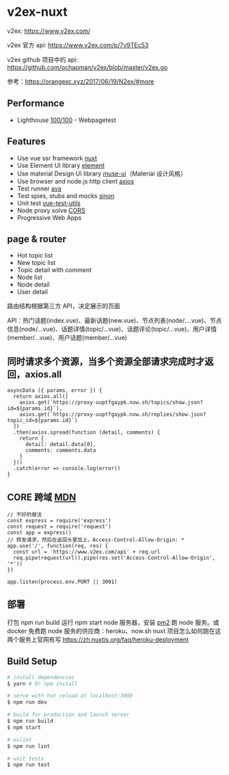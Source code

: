 # v2ex-nuxt

v2ex: https://www.v2ex.com/

v2ex 官方 api: https://www.v2ex.com/p/7v9TEc53

v2ex github 项目中的 api: https://github.com/ochapman/v2ex/blob/master/v2ex.go

参考：https://orangexc.xyz/2017/06/19/N2ex/#more

## Performance

* Lighthouse [100/100](http://orkj5d055.bkt.clouddn.com/n2ex-sehiddtque.now.sh_2017-06-26_18-43-12.html) - Webpagetest

## Features

* Use vue ssr framework [nuxt](https://github.com/nuxt/nuxt.js)
* Use Element UI library [element](https://github.com/ElemeFE/element)
* Use material Design UI library [muse-ui](https://github.com/museui/muse-ui)（Material 设计风格）
* Use browser and node.js http client [axios](https://github.com/mzabriskie/axios)
* Test runner [ava](https://github.com/avajs/ava)
* Test spies, stubs and mocks [sinon](https://github.com/sinonjs/sinon)
* Unit test [vue-test-utils](https://github.com/vuejs/vue-test-utils)
* Node proxy solve [CORS](https://developer.mozilla.org/zh-CN/docs/Web/HTTP/Access_control_CORS)
* Progressive Web Apps

## page & router

* Hot topic list
* New topic list
* Topic detail with comment
* Node list
* Node detail
* User detail

路由结构根据第三方 API，决定展示的页面

API：热门话题(index.vue)、最新话题(new.vue)、节点列表(node/....vue)、节点信息(node/...vue)、话题详情(topic/...vue)、话题评论(topic/...vue)、用户详情(member/...vue)、用户话题(member/...vue)

## 同时请求多个资源，当多个资源全部请求完成时才返回，axios.all
```
asyncData ({ params, error }) {
  return axios.all([
    axios.get(`https://proxy-uuptfgaypk.now.sh/topics/show.json?id=${params.id}`),
    axios.get(`https://proxy-uuptfgaypk.now.sh/replies/show.json?topic_id=${params.id}`)
  ])
  .then(axios.spread(function (detail, comments) {
    return {
      detail: detail.data[0],
      comments: comments.data
    }
  }))
  .catch(error => console.log(error))
}
```

## CORE 跨域 [MDN](https://developer.mozilla.org/zh-CN/docs/Web/HTTP/Access_control_CORS)

```
// 不好的做法
const express = require('express')
const request = require('request')
const app = express()
// 转发请求，然后在返回头里加上，Access-Control-Allow-Origin: *
app.use('/', function(req, res) {
  const url = 'https://www.v2ex.com/api' + req.url
  req.pipe(request(url)).pipe(res.set('Access-Control-Allow-Origin', '*'))
})

app.listen(process.env.PORT || 3001)
```

## 部署
打包 npm run build 运行 npm start
node 服务器，安装 [pm2](https://github.com/Unitech/pm2) 跑 node 服务。或 docker
免费跑 node 服务的供应商：heroku、now.sh
nuxt 项目怎么如何跑在这两个服务上官网有写 https://zh.nuxtjs.org/faq/heroku-deployment


## Build Setup

``` bash
# install dependencies
$ yarn # Or npm install

# serve with hot reload at localhost:3000
$ npm run dev

# build for production and launch server
$ npm run build
$ npm start

# eslint
$ npm run lint

# unit tests
$ npm run test
```
